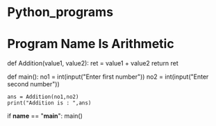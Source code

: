# Python_programs
# Program Name Is Arithmetic


def Addition(value1, value2):
	ret = value1 + value2
	return ret

def main():
	no1 = int(input("Enter first number"))
	no2 = int(input("Enter second number"))

	ans = Addition(no1,no2)
	print("Addition is : ",ans)
	

if __name__ == "__main__":
	main()
